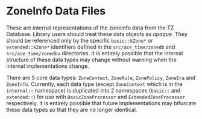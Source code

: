 # ZoneInfo Data Files

These are internal representations of the zoneinfo  data from the TZ Database.
Library users should treat these data objects as *opaque*. They should be
referenced only by the specific `basic::kZone*` or `extended::kZone*`
identifiers defined in the `src/ace_time/zonedb` and `src/ace_time/zonedbx`
directories. It is entirely possible that the internal structure of these data
types may change without warning when the internal implementations change.

There are 5 core data types: `ZoneContext`, `ZoneRule`, `ZonePolicy`, `ZoneEra`
and `ZoneInfo`. Currently, each data type (except `ZoneContext` which is
in the `internal::` namespace) is duplicated into 2 namespaces (`basic::` and
`extended::`) for use with `BasicZoneProcessor` and `ExtendedZoneProcessor`
respectively. It is entirely possible that future implementations may bifurcate
these data types so that they are no longer identical.
